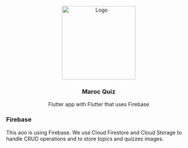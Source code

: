 <div align="center">
<a href="https://flutter.io/">
    <img src="https://upload.wikimedia.org/wikipedia/commons/1/17/Google-flutter-logo.png" alt="Logo" width=200>
</a>

<h3 align="center">
    Maroc Quiz
</h3>

<p align="center">
    Flutter app with Flutter that uses Firebase
</p>

</div>

### Firebase

This aoo is using Firebase. We use Cloud Firestore and Cloud Storage to handle CRUD operations and to store topics and quizzes images.
